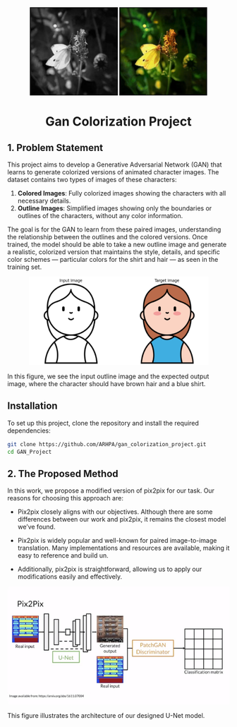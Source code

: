 <div align="center">
    <img src="images/img1.png" alt="Logo" width="" height="200">

<h1 align="center">Gan Colorization Project</h1>
</div>
    
## 1. Problem Statement
This project aims to develop a Generative Adversarial Network (GAN) that learns to generate colorized versions of animated character images. The dataset contains two types of images of these characters:
1. **Colored Images**: Fully colorized images showing the characters with all necessary details.
2. **Outline Images**: Simplified images showing only the boundaries or outlines of the characters, without any color information.

The goal is for the GAN to learn from these paired images, understanding the relationship between the outlines and the colored versions. Once trained, the model should be able to take a new outline image and generate a realistic, colorized version that maintains the style, details, and specific color schemes — particular colors for the shirt and hair — as seen in the training set.


<div align="center">
    <img src="images/img2.png" alt="Logo" width="" height="200">
</div>

In this figure, we see the input outline image and the expected output image, where the character should have brown hair and a blue shirt.

## Installation

To set up this project, clone the repository and install the required dependencies:
```bash
git clone https://github.com/ARHPA/gan_colorization_project.git
cd GAN_Project
```


## 2. The Proposed Method

In this work, we propose a modified version of pix2pix for our task. Our reasons for choosing this approach are:

* Pix2pix closely aligns with our objectives. Although there are some differences between our work and pix2pix, it remains the closest model we’ve found.

* Pix2pix is widely popular and well-known for paired image-to-image translation. Many implementations and resources are available, making it easy to reference and build un.

* Additionally, pix2pix is straightforward, allowing us to apply our modifications easily and effectively.

![architecture of proposed model](images/img3.jpg)

This figure illustrates the architecture of our designed U-Net model.
